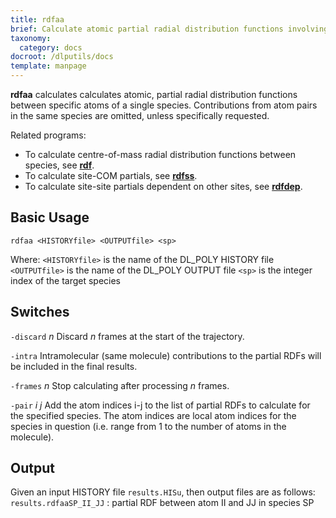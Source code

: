 ```yaml
---
title: rdfaa
brief: Calculate atomic partial radial distribution functions involving a single species
taxonomy:
  category: docs
docroot: /dlputils/docs
template: manpage
---
```


**rdfaa** calculates calculates atomic, partial radial distribution functions between specific atoms of a single species. Contributions from atom pairs in the same species are omitted, unless specifically requested.

Related programs:
+ To calculate centre-of-mass radial distribution functions between species, see [**rdf**](/dlputils/docs/rdf).
+ To calculate site-COM partials, see [**rdfss**](/dlputils/docs/rdfss).
+ To calculate site-site partials dependent on other sites, see [**rdfdep**](/dlputils/docs/rdfdep).

## Basic Usage

```
rdfaa <HISTORYfile> <OUTPUTfile> <sp>
```

Where:
`<HISTORYfile>` is the name of the DL_POLY HISTORY file
`<OUTPUTfile>` is the name of the DL_POLY OUTPUT file
`<sp>` is the integer index of the target species

## Switches

`-discard` _n_
Discard _n_ frames at the start of the trajectory.

`-intra`
Intramolecular (same molecule) contributions to the partial RDFs will be included in the final results.

`-frames` _n_
Stop calculating after processing _n_ frames.

`-pair` _i_ _j_
Add the atom indices i-j to the list of partial RDFs to calculate for the specified species. The atom indices are local atom indices for the species in question (i.e. range from 1 to the number of atoms in the molecule).

## Output

Given an input HISTORY file `results.HISu`, then output files are as follows:
`results.rdfaaSP_II_JJ` : partial RDF between atom II and JJ in species SP


